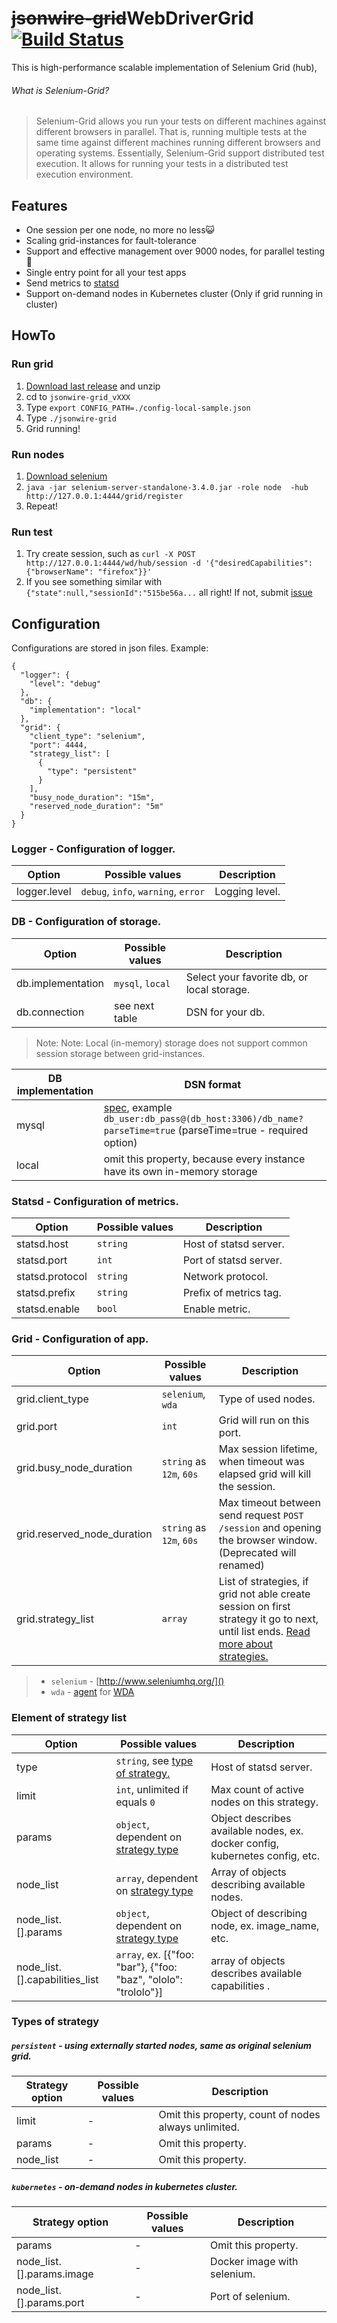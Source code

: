 # ~~jsonwire-grid~~WebDriverGrid [![Build Status](https://travis-ci.org/qa-dev/jsonwire-grid.svg?branch=master)](https://travis-ci.org/qa-dev/jsonwire-grid)
This is high-performance scalable implementation of Selenium Grid (hub),
###### What is Selenium-Grid?
>Selenium-Grid allows you run your tests on different machines against different browsers in parallel. That is, running multiple tests at the same time against different machines running different browsers and operating systems. Essentially, Selenium-Grid support distributed test execution. It allows for running your tests in a distributed test execution environment.

## Features
* One session per one node, no more no less😺
* Scaling grid-instances for fault-tolerance
* Support and effective management over 9000 nodes, for parallel testing👹
* Single entry point for all your test apps
* Send metrics to [statsd](https://github.com/etsy/statsd)
* Support on-demand nodes in Kubernetes cluster (Only if grid running in cluster)


## HowTo
### Run grid
1. [Download last release](https://github.com/qa-dev/jsonwire-grid/releases) and unzip
1. cd to `jsonwire-grid_vXXX`
1. Type `export CONFIG_PATH=./config-local-sample.json`
1. Type `./jsonwire-grid`
1. Grid running!

### Run nodes
1. [Download selenium](http://www.seleniumhq.org/download/)
1. `java -jar selenium-server-standalone-3.4.0.jar -role node  -hub http://127.0.0.1:4444/grid/register`
1. Repeat!

### Run test
1. Try create session, such as `curl -X POST http://127.0.0.1:4444/wd/hub/session -d '{"desiredCapabilities":{"browserName": "firefox"}}'`
1. If you see something similar with `{"state":null,"sessionId":"515be56a...` all right! If not, submit [issue](https://github.com/qa-dev/jsonwire-grid/issues/new)


## Configuration
Configurations are stored in json files. Example:
```
{
  "logger": {
    "level": "debug"
  },
  "db": {
    "implementation": "local"
  },
  "grid": {
    "client_type": "selenium",
    "port": 4444,
    "strategy_list": [
      {
        "type": "persistent"
      }
    ],
    "busy_node_duration": "15m",
    "reserved_node_duration": "5m"
  }
}
```

### Logger - Configuration of logger.
| Option        | Possible values                     | Description            | 
| ------------- | ----------------------------------- | ---------------------- |
| logger.level  | `debug`, `info`, `warning`, `error` | Logging level.         |

### DB - Configuration of storage.
| Option            | Possible values  | Description                                |
| ----------------- | ---------------  | ------------------------------------------ |
| db.implementation | `mysql`, `local` | Select your favorite db, or local storage. |
| db.connection     | see next table   | DSN for your db.                           |

>Note: Note: Local (in-memory) storage does not support common session storage between grid-instances.

| DB implementation | DSN format                                                                                                                                                              |
| ----------------- | ----------------------------------------------------------------------------------------------------------------------------------------------------------------------- |
| mysql             | [spec](https://github.com/go-sql-driver/mysql#dsn-data-source-name), example `db_user:db_pass@(db_host:3306)/db_name?parseTime=true` (parseTime=true - required option) |
| local             | omit this property, because every instance have its own in-memory storage                                                                                               |

### Statsd - Configuration of metrics.
| Option          | Possible values | Description            |
| --------------- | --------------- | ---------------------- |
| statsd.host     | `string`        | Host of statsd server. |
| statsd.port     | `int`           | Port of statsd server. |
| statsd.protocol | `string`        | Network protocol.      |
| statsd.prefix   | `string`        | Prefix of metrics tag. |
| statsd.enable   | `bool`          | Enable metric.         |

### Grid - Configuration of app.
| Option                      | Possible values          | Description                                                                                                                                                    |
| --------------------------- | ------------------------ | -------------------------------------------------------------------------------------------------------------------------------------------------------------- |
| grid.client_type            | `selenium`, `wda`        | Type of used nodes.                                                                                                                                            |
| grid.port                   | `int`                    | Grid will run on this port.                                                                                                                                    |
| grid.busy_node_duration     | `string` as `12m`, `60s` | Max session lifetime, when timeout was elapsed grid will kill the session.                                                                                     |
| grid.reserved_node_duration | `string` as `12m`, `60s` | Max timeout between send request `POST /session` and opening the browser window. (Deprecated will renamed)                                                     |
| grid.strategy_list          | `array`                  | List of strategies, if grid not able create session on first strategy it go to next, until list ends. [Read more about strategies.](#element-of-strategy-list) |

> * `selenium` - [http://www.seleniumhq.org/]()
> * `wda` - [agent](https://github.com/qa-dev/WebDriverAgent) for [WDA](https://github.com/qa-dev/WebDriverAgent)

### Element of strategy list
| Option                         | Possible values                                                 | Description                                                                  |
| ------------------------------ | --------------------------------------------------------------- | ---------------------------------------------------------------------------- |
| type                           | `string`, see [type of strategy.](#types-of-strategy)           | Host of statsd server.                                                       |
| limit                          | `int`, unlimited if equals `0`                                  | Max count of active nodes on this strategy.                                  |
| params                         | `object`, dependent on [strategy type](#types-of-strategy)      | Object describes available nodes, ex. docker config, kubernetes config, etc. |
| node_list                      | `array`, dependent on [strategy type](#types-of-strategy)       | Array of objects describing available nodes.                                 |
| node_list.[].params            | `object`, dependent on [strategy type](#types-of-strategy)      | Object of describing node, ex. image_name, etc.                              |
| node_list.[].capabilities_list | `array`, ex. [{"foo: "bar"}, {"foo: "baz", "ololo": "trololo"}] | array of objects describes available capabilities .                          |       

### Types of strategy
##### `persistent` - using externally started nodes, same as original selenium grid.
| Strategy option | Possible values | Description                                          |
|---------------- | --------------- | ---------------------------------------------------- |
| limit           | -               | Omit this property, сount of nodes always unlimited. |
| params          | -               | Omit this property.                                  |
| node_list       | -               | Omit this property.                                  |

##### `kubernetes` - on-demand nodes in kubernetes cluster.
| Strategy option           | Possible values | Description                 |
|-------------------------- | --------------- | --------------------------- |
| params                    | -               | Omit this property.         |
| node_list.[].params.image | -               | Docker image with selenium. |
| node_list.[].params.port  | -               | Port of selenium.           |
